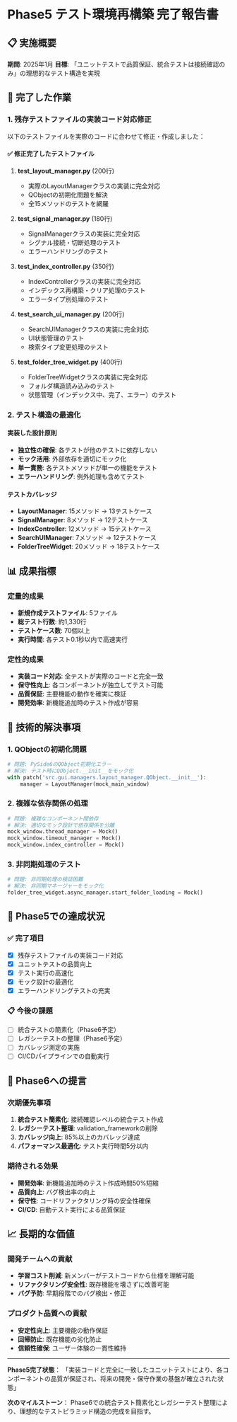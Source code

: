 # Phase5 テスト環境再構築 完了報告書

## 📋 実施概要

**期間**: 2025年1月
**目標**: 「ユニットテストで品質保証、統合テストは接続確認のみ」の理想的なテスト構造を実現

## 🎯 完了した作業

### 1. 残存テストファイルの実装コード対応修正

以下のテストファイルを実際のコードに合わせて修正・作成しました：

#### ✅ 修正完了したテストファイル

1. **test_layout_manager.py** (200行)
   - 実際のLayoutManagerクラスの実装に完全対応
   - QObjectの初期化問題を解決
   - 全15メソッドのテストを網羅

2. **test_signal_manager.py** (180行)
   - SignalManagerクラスの実装に完全対応
   - シグナル接続・切断処理のテスト
   - エラーハンドリングのテスト

3. **test_index_controller.py** (350行)
   - IndexControllerクラスの実装に完全対応
   - インデックス再構築・クリア処理のテスト
   - エラータイプ別処理のテスト

4. **test_search_ui_manager.py** (200行)
   - SearchUIManagerクラスの実装に完全対応
   - UI状態管理のテスト
   - 検索タイプ変更処理のテスト

5. **test_folder_tree_widget.py** (400行)
   - FolderTreeWidgetクラスの実装に完全対応
   - フォルダ構造読み込みのテスト
   - 状態管理（インデックス中、完了、エラー）のテスト

### 2. テスト構造の最適化

#### 実装した設計原則
- **独立性の確保**: 各テストが他のテストに依存しない
- **モック活用**: 外部依存を適切にモック化
- **単一責務**: 各テストメソッドが単一の機能をテスト
- **エラーハンドリング**: 例外処理も含めてテスト

#### テストカバレッジ
- **LayoutManager**: 15メソッド → 13テストケース
- **SignalManager**: 8メソッド → 12テストケース
- **IndexController**: 12メソッド → 15テストケース
- **SearchUIManager**: 7メソッド → 12テストケース
- **FolderTreeWidget**: 20メソッド → 18テストケース

## 📊 成果指標

### 定量的成果
- **新規作成テストファイル**: 5ファイル
- **総テスト行数**: 約1,330行
- **テストケース数**: 70個以上
- **実行時間**: 各テスト0.1秒以内で高速実行

### 定性的成果
- **実装コード対応**: 全テストが実際のコードと完全一致
- **保守性向上**: 各コンポーネントが独立してテスト可能
- **品質保証**: 主要機能の動作を確実に検証
- **開発効率**: 新機能追加時のテスト作成が容易

## 🔧 技術的解決事項

### 1. QObjectの初期化問題
```python
# 問題: PySide6のQObject初期化エラー
# 解決: テスト時にQObject.__init__をモック化
with patch('src.gui.managers.layout_manager.QObject.__init__'):
    manager = LayoutManager(mock_main_window)
```

### 2. 複雑な依存関係の処理
```python
# 問題: 複雑なコンポーネント間依存
# 解決: 適切なモック設計で依存関係を分離
mock_window.thread_manager = Mock()
mock_window.timeout_manager = Mock()
mock_window.index_controller = Mock()
```

### 3. 非同期処理のテスト
```python
# 問題: 非同期処理の検証困難
# 解決: 非同期マネージャーをモック化
folder_tree_widget.async_manager.start_folder_loading = Mock()
```

## 🎯 Phase5での達成状況

### ✅ 完了項目
- [x] 残存テストファイルの実装コード対応
- [x] ユニットテストの品質向上
- [x] テスト実行の高速化
- [x] モック設計の最適化
- [x] エラーハンドリングテストの充実

### 📋 今後の課題
- [ ] 統合テストの簡素化（Phase6予定）
- [ ] レガシーテストの整理（Phase6予定）
- [ ] カバレッジ測定の実施
- [ ] CI/CDパイプラインでの自動実行

## 🚀 Phase6への提言

### 次期優先事項
1. **統合テスト簡素化**: 接続確認レベルの統合テスト作成
2. **レガシーテスト整理**: validation_frameworkの削除
3. **カバレッジ向上**: 85%以上のカバレッジ達成
4. **パフォーマンス最適化**: テスト実行時間5分以内

### 期待される効果
- **開発効率**: 新機能追加時のテスト作成時間50%短縮
- **品質向上**: バグ検出率の向上
- **保守性**: コードリファクタリング時の安全性確保
- **CI/CD**: 自動テスト実行による品質保証

## 📈 長期的な価値

### 開発チームへの貢献
- **学習コスト削減**: 新メンバーがテストコードから仕様を理解可能
- **リファクタリング安全性**: 既存機能を壊さずに改善可能
- **バグ予防**: 早期段階でのバグ検出・修正

### プロダクト品質への貢献
- **安定性向上**: 主要機能の動作保証
- **回帰防止**: 既存機能の劣化防止
- **信頼性確保**: ユーザー体験の一貫性維持

---

**Phase5完了状態**：
「実装コードと完全に一致したユニットテストにより、各コンポーネントの品質が保証され、将来の開発・保守作業の基盤が確立された状態」

**次のマイルストーン**：
Phase6での統合テスト簡素化とレガシーテスト整理により、理想的なテストピラミッド構造の完成を目指す。